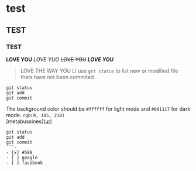 # test
## TEST 
### TEST
**LOVE YOU**
*LOVE YUO*
~~LOVE YOU~~
***LOVE YOU***
> LOVE THE WAY YOU LI
use ` get status ` to list new or modified file thats have not been commited
```
git status
git add
git commit
```
The background color should be `#ffffff` for light mode and `#0d1117` for dark mode.
`rgb(9, 105, 218)`	
[metabussines]([url](https://business.facebook.com/latest/home?nav_ref=pages_you_manage_navigation&business_id=1213492855806828&mio=0&asset_id=734823640046687&entry_exp=hpmgxkbfhl)
```
git status 
git add 
git commit
```- 
- [x] #588
- [ ] google
- [ ] facebook
